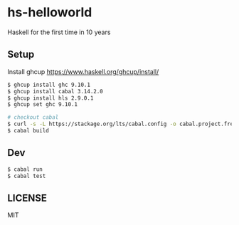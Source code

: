 # hs-helloworld

Haskell for the first time in 10 years

## Setup

Install ghcup https://www.haskell.org/ghcup/install/

```bash
$ ghcup install ghc 9.10.1
$ ghcup install cabal 3.14.2.0
$ ghcup install hls 2.9.0.1
$ ghcup set ghc 9.10.1

# checkout cabal
$ curl -s -L https://stackage.org/lts/cabal.config -o cabal.project.freeze
$ cabal build
```

## Dev

```bash
$ cabal run
$ cabal test
```

## LICENSE

MIT